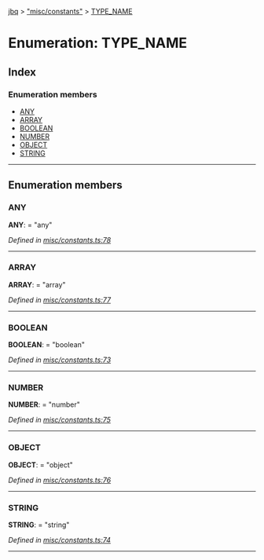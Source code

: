 [jbq](../README.md) > ["misc/constants"](../modules/_misc_constants_.md) > [TYPE_NAME](../enums/_misc_constants_.type_name.md)

# Enumeration: TYPE_NAME

## Index

### Enumeration members

* [ANY](_misc_constants_.type_name.md#any)
* [ARRAY](_misc_constants_.type_name.md#array)
* [BOOLEAN](_misc_constants_.type_name.md#boolean)
* [NUMBER](_misc_constants_.type_name.md#number)
* [OBJECT](_misc_constants_.type_name.md#object)
* [STRING](_misc_constants_.type_name.md#string)

---

## Enumeration members

<a id="any"></a>

###  ANY

**ANY**:  = "any"

*Defined in [misc/constants.ts:78](https://github.com/krnik/vjs-validator/blob/6a6427a/src/misc/constants.ts#L78)*

___
<a id="array"></a>

###  ARRAY

**ARRAY**:  = "array"

*Defined in [misc/constants.ts:77](https://github.com/krnik/vjs-validator/blob/6a6427a/src/misc/constants.ts#L77)*

___
<a id="boolean"></a>

###  BOOLEAN

**BOOLEAN**:  = "boolean"

*Defined in [misc/constants.ts:73](https://github.com/krnik/vjs-validator/blob/6a6427a/src/misc/constants.ts#L73)*

___
<a id="number"></a>

###  NUMBER

**NUMBER**:  = "number"

*Defined in [misc/constants.ts:75](https://github.com/krnik/vjs-validator/blob/6a6427a/src/misc/constants.ts#L75)*

___
<a id="object"></a>

###  OBJECT

**OBJECT**:  = "object"

*Defined in [misc/constants.ts:76](https://github.com/krnik/vjs-validator/blob/6a6427a/src/misc/constants.ts#L76)*

___
<a id="string"></a>

###  STRING

**STRING**:  = "string"

*Defined in [misc/constants.ts:74](https://github.com/krnik/vjs-validator/blob/6a6427a/src/misc/constants.ts#L74)*

___

